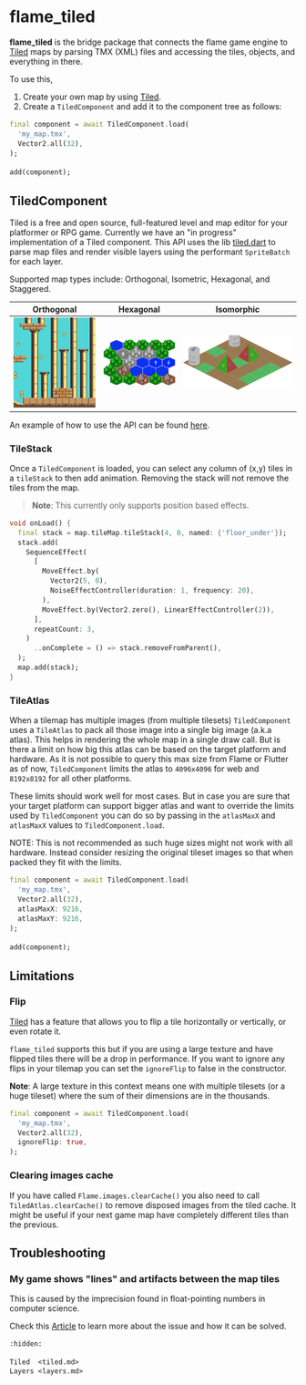 # flame_tiled

**flame_tiled** is the bridge package that connects the flame game engine to [Tiled] maps by parsing
TMX (XML) files and accessing the tiles, objects, and everything in there.

To use this,

1. Create your own map by using [Tiled].
2. Create a `TiledComponent` and add it to the component tree as follows:

```dart
final component = await TiledComponent.load(
  'my_map.tmx',
  Vector2.all(32),
);

add(component);
```


## TiledComponent

Tiled is a free and open source, full-featured level and map editor for your platformer or
RPG game. Currently we have an "in progress" implementation of a Tiled component. This API
uses the lib [tiled.dart](https://github.com/flame-engine/tiled.dart) to parse map files and
render visible layers using the performant `SpriteBatch` for each layer.

Supported map types include: Orthogonal, Isometric, Hexagonal, and Staggered.

Orthogonal | Hexagonal             |  Isomorphic
:--:|:-------------------------:|:-------------------------:
![An example of an orthogonal map](../../images/orthogonal.png)|![An example of hexagonal map](../../images/pointy_hex_even.png) |  ![An example of isomorphic map](../../images/tile_stack_single_move.png)

An example of how to use the API can be found
[here](https://github.com/flame-engine/flame/tree/main/packages/flame_tiled/example).


### TileStack

Once a `TiledComponent` is loaded, you can select any column of (x,y) tiles in a `tileStack` to
then add animation. Removing the stack will not remove the tiles from the map.

> **Note**: This currently only supports position based effects.

```dart
void onLoad() {
  final stack = map.tileMap.tileStack(4, 0, named: {'floor_under'});
  stack.add(
    SequenceEffect(
      [
        MoveEffect.by(
          Vector2(5, 0),
          NoiseEffectController(duration: 1, frequency: 20),
        ),
        MoveEffect.by(Vector2.zero(), LinearEffectController(2)),
      ],
      repeatCount: 3,
    )
      ..onComplete = () => stack.removeFromParent(),
  );
  map.add(stack);
}
```


### TileAtlas

When a tilemap has multiple images (from multiple tilesets) `TiledComponent` uses a `TileAtlas` to
pack all those image into a single big image (a.k.a atlas). This helps in rendering the whole map in
a single draw call. But is there a limit on how big this atlas can be based on the target platform
and hardware. As it is not possible to query this max size from Flame or Flutter as of now,
`TiledComponent` limits the atlas to `4096x4096` for web and `8192x8192` for all other platforms.

These limits should work well for most cases. But in case you are sure that your target platform can
support bigger atlas and want to override the limits used by `TiledComponent` you can do so by
passing in the `atlasMaxX` and `atlasMaxX` values to `TiledComponent.load`.

NOTE: This is not recommended as such huge sizes might not work with all hardware. Instead consider
resizing the original tileset images so that when packed they fit with the limits.

```dart
final component = await TiledComponent.load(
  'my_map.tmx',
  Vector2.all(32),
  atlasMaxX: 9216,
  atlasMaxY: 9216,
);

add(component);
```


## Limitations


### Flip

[Tiled] has a feature that allows you to flip a tile horizontally or vertically, or even rotate it.

`flame_tiled` supports this but if you are using a large texture and have flipped tiles there will
be a drop in performance. If you want to ignore any flips in your tilemap you can set the
`ignoreFlip` to false in the constructor.

**Note**: A large texture in this context means one with multiple tilesets (or a huge tileset)
where the sum of their dimensions are in the thousands.

```dart
final component = await TiledComponent.load(
  'my_map.tmx',
  Vector2.all(32),
  ignoreFlip: true,
);
```


### Clearing images cache

If you have called `Flame.images.clearCache()` you also need to call `TiledAtlas.clearCache()` to
remove disposed images from the tiled cache. It might be useful if your next game map have completely
different tiles than the previous.

[Tiled]: https://www.mapeditor.org/


## Troubleshooting


### My game shows "lines" and artifacts between the map tiles

This is caused by the imprecision found in float-pointing numbers in computer science.

Check this [Article](https://verygood.ventures/blog/solving-super-dashs-rendering-challenges-eliminating-ghost-lines-for-a-seamless-gaming-experience)
to learn more about the issue and how it can be solved.

```{toctree}
:hidden:

Tiled  <tiled.md>
Layers <layers.md>
```
